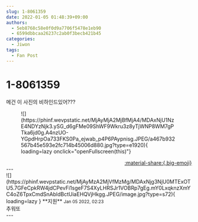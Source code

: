 ```yaml
---
slug: 1-8061359
date: 2022-01-05 01:48:39+09:00
authors:
  - 5eb8768c58e0f0d9a7706f5478e1eb90
  - 6599dbbcaa26237c2ab0f3becb421b45
categories:
  - Jiwon
tags:
  - Fan Post
---
```


# 1-8061359

<div class="post-container" markdown="1">
<div class="content-container md-sidebar__scrollwrap" markdown="1">

메건 이 사진의 비하인드있어???
<figure markdown="1">
![](https://phinf.wevpstatic.net/MjAyMjA2MjBfMjA4/MDAxNjU1NzE4NDYzNjk3.ySG_d6gFMe09ShWF9Wkru3z8yTjWNP8WM7gPTka6jd0g.A4nzUO-YGpdHrpOa733FKS0Pa_ejwab_p4P6PAypnisg.JPEG/a467b932567b45e593e2fc714b45006d880.jpg?type=e1920){ loading=lazy onclick="openFullscreen(this)"}
</figure>


</div>
</div>

<div style="text-align: right;" markdown="1">
<a href="https://weverse.io/fromis9/fanpost/1-8061359" style="text-align: right;">:material-share:{.big-emoji}</a>
</div>
---

<div class="comments-container md-sidebar__scrollwrap" markdown="1">
<div class="comment" markdown="1">
<div class='id-container' markdown="1">
![](https://phinf.wevpstatic.net/MjAyMzA2MjVfMzMg/MDAxNjg3NjU0MTExOTU5.7GFeCpkRW4jdCPevFi1sgeF7S4XyLHRSJr1VOBRp7gEg.mY0LxqknzXmYC4oZ6TpxCmdSnAbldBctUiaEHQVjHkgg.JPEG/image.jpg?type=s72){ loading=lazy }
**<span class="artist">지원</span>** <small>Jan 05 2022, 02:23</small><br>
</div>
<div class='comment-body' markdown="1">
추워또
</div>
</div>
</div>
---
